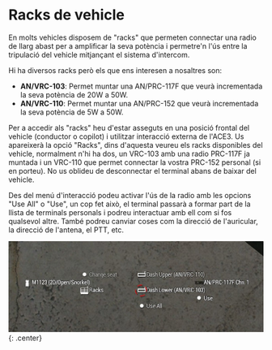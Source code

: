 # Racks de vehicle

En molts vehicles disposem de "racks" que permeten connectar una radio de llarg abast per a amplificar la seva potència i permetre'n l'ús entre la tripulació del vehicle mitjançant el sistema d'intercom.

Hi ha diversos racks però els que ens interesen a nosaltres son:

- **AN/VRC-103**: Permet muntar una AN/PRC-117F que veurà incrementada la seva potència de 20W a 50W.
- **AN/VRC-110**: Permet muntar una AN/PRC-152 que veurà incrementada la seva potència de 5W a 50W.

Per a accedir als "racks" heu d'estar asseguts en una posició frontal del vehicle (conductor o copilot) i utilitzar interacció externa de l'ACE3. Us apareixerà la opció "Racks", dins d'aquesta veureu els racks disponibles del vehicle, normalment n'hi ha dos, un VRC-103 amb una radio PRC-117F ja muntada i un VRC-110 que permet connectar la vostra PRC-152 personal (si en porteu). No us oblideu de desconnectar el terminal abans de baixar del vehicle.

Des del menú d'interacció podeu activar l'ús de la radio amb les opcions "Use All" o "Use", un cop fet això, el terminal passarà a formar part de la llista de terminals personals i podreu interactuar amb ell com si fos qualsevol altre. També podreu canviar coses com la direcció de l'auricular, la direcció de l'antena, el PTT, etc.

![image](../_imatges/racks.jpg){: .center}
